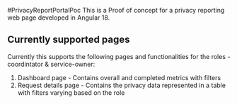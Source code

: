 #PrivacyReportPortalPoc
This is a Proof of concept for a privacy reporting web page developed in Angular 18.

## Currently supported pages

Currently this supports the following pages and functionalities for the roles - coordintator & service-owner:

1. Dashboard page - Contains overall and completed metrics with filters
2. Request details page - Contains the privacy data represented in a table with filters varying based on the role
